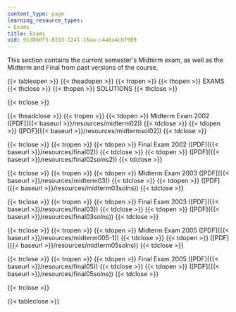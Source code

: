 ```yaml
---
content_type: page
learning_resource_types:
- Exams
title: Exams
uid: 91d8b0f5-8333-1241-16aa-c4a8a4cbf989
---
```


This section contains the current semester's Midterm exam, as well as the Midterm and Final from past versions of the course.

{{< tableopen >}}
{{< theadopen >}}
{{< tropen >}}
{{< thopen >}}
EXAMS
{{< thclose >}}
{{< thopen >}}
SOLUTIONS
{{< thclose >}}

{{< trclose >}}

{{< theadclose >}}
{{< tropen >}}
{{< tdopen >}}
Midterm Exam 2002 ([PDF]({{< baseurl >}}/resources/midterm02))
{{< tdclose >}}
{{< tdopen >}}
([PDF]({{< baseurl >}}/resources/midtermsol02))
{{< tdclose >}}

{{< trclose >}}
{{< tropen >}}
{{< tdopen >}}
Final Exam 2002 ([PDF]({{< baseurl >}}/resources/final02))
{{< tdclose >}}
{{< tdopen >}}
([PDF]({{< baseurl >}}/resources/final02solns2))
{{< tdclose >}}

{{< trclose >}}
{{< tropen >}}
{{< tdopen >}}
Midterm Exam 2003 ([PDF]({{< baseurl >}}/resources/midterm03))
{{< tdclose >}}
{{< tdopen >}}
([PDF]({{< baseurl >}}/resources/midterm03solns))
{{< tdclose >}}

{{< trclose >}}
{{< tropen >}}
{{< tdopen >}}
Final Exam 2003 ([PDF]({{< baseurl >}}/resources/final03))
{{< tdclose >}}
{{< tdopen >}}
([PDF]({{< baseurl >}}/resources/final03solns))
{{< tdclose >}}

{{< trclose >}}
{{< tropen >}}
{{< tdopen >}}
Midterm Exam 2005 ([PDF]({{< baseurl >}}/resources/midterm005-1))
{{< tdclose >}}
{{< tdopen >}}
([PDF]({{< baseurl >}}/resources/midterm05solns))
{{< tdclose >}}

{{< trclose >}}
{{< tropen >}}
{{< tdopen >}}
Final Exam 2005 ([PDF]({{< baseurl >}}/resources/final05))
{{< tdclose >}}
{{< tdopen >}}
([PDF]({{< baseurl >}}/resources/final05solns))
{{< tdclose >}}

{{< trclose >}}

{{< tableclose >}}
